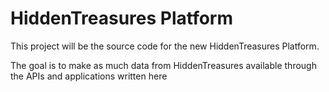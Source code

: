 # HiddenTreasures Platform

This project will be the source code for the new HiddenTreasures Platform.

The goal is to make as much data from HiddenTreasures available through the APIs and applications written here
